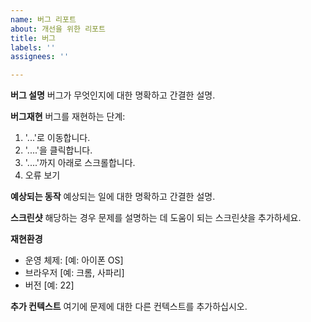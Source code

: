 ```yaml
---
name: 버그 리포트
about: 개선을 위한 리포트
title: 버그
labels: ''
assignees: ''

---
```


**버그 설명**
버그가 무엇인지에 대한 명확하고 간결한 설명.

**버그재현**
버그를 재현하는 단계:
1. '...'로 이동합니다.
2. '....'을 클릭합니다.
3. '....'까지 아래로 스크롤합니다.
4. 오류 보기

**예상되는 동작**
예상되는 일에 대한 명확하고 간결한 설명.

**스크린샷**
해당하는 경우 문제를 설명하는 데 도움이 되는 스크린샷을 추가하세요.

**재현환경**
 - 운영 체제: [예: 아이폰 OS]
 - 브라우저 [예: 크롬, 사파리]
 - 버전 [예: 22]

**추가 컨텍스트**
여기에 문제에 대한 다른 컨텍스트를 추가하십시오.
